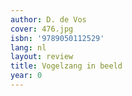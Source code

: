```yaml
---
author: D. de Vos
cover: 476.jpg
isbn: '9789050112529'
lang: nl
layout: review
title: Vogelzang in beeld
year: 0
---
```


